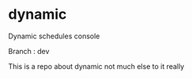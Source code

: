 dynamic
=======

Dynamic schedules console

Branch : dev

This is a repo about dynamic not much else to it really